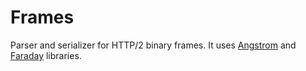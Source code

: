 # Frames

Parser and serializer for HTTP/2 binary frames. It uses [Angstrom](https://github.com/inhabitedtype/angstrom) and [Faraday](https://github.com/inhabitedtype/faraday) libraries.

